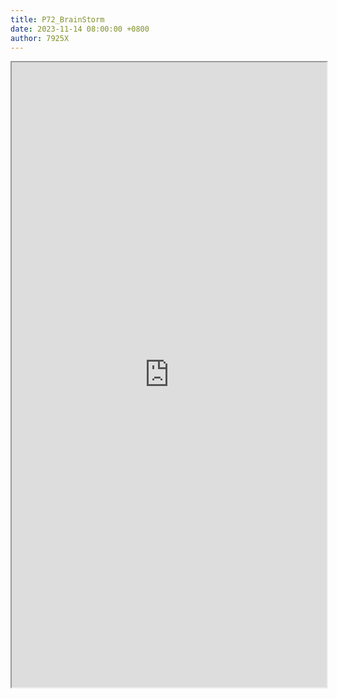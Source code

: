 ```yaml
---
title: P72_BrainStorm
date: 2023-11-14 08:00:00 +0800
author: 7925X
---
```


<iframe src="https://y.dialwo.com/7925X2024/20231114-P72_BrainStorm.pdf" width="100%" height="1000px"></iframe>
